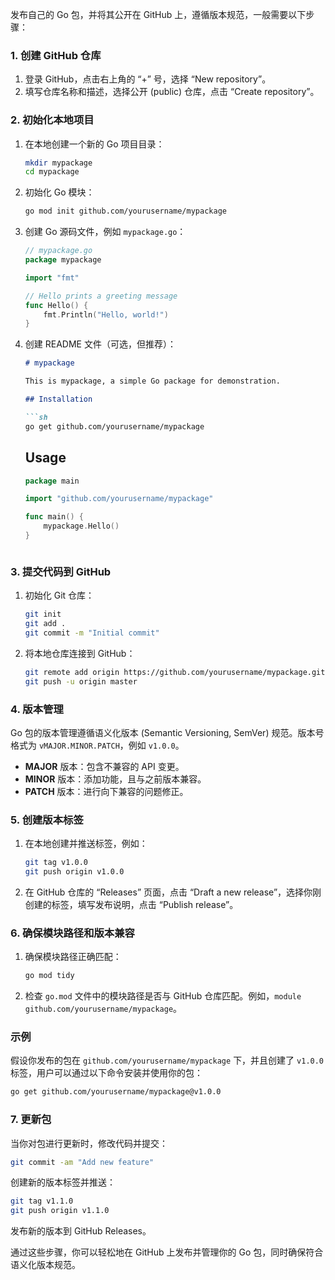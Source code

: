 发布自己的 Go 包，并将其公开在 GitHub 上，遵循版本规范，一般需要以下步骤：

### 1. 创建 GitHub 仓库

1. 登录 GitHub，点击右上角的 “+” 号，选择 “New repository”。
2. 填写仓库名称和描述，选择公开 (public) 仓库，点击 “Create repository”。

### 2. 初始化本地项目

1. 在本地创建一个新的 Go 项目目录：
   ```sh
   mkdir mypackage
   cd mypackage
   ```

2. 初始化 Go 模块：
   ```sh
   go mod init github.com/yourusername/mypackage
   ```

3. 创建 Go 源码文件，例如 `mypackage.go`：
   ```go
   // mypackage.go
   package mypackage

   import "fmt"

   // Hello prints a greeting message
   func Hello() {
       fmt.Println("Hello, world!")
   }
   ```

4. 创建 README 文件（可选，但推荐）：
   ```markdown
   # mypackage

   This is mypackage, a simple Go package for demonstration.

   ## Installation

   ```sh
   go get github.com/yourusername/mypackage
   ```

   ## Usage

   ```go
   package main

   import "github.com/yourusername/mypackage"

   func main() {
       mypackage.Hello()
   }
   ```
   ```

### 3. 提交代码到 GitHub

1. 初始化 Git 仓库：
   ```sh
   git init
   git add .
   git commit -m "Initial commit"
   ```

2. 将本地仓库连接到 GitHub：
   ```sh
   git remote add origin https://github.com/yourusername/mypackage.git
   git push -u origin master
   ```

### 4. 版本管理

Go 包的版本管理遵循语义化版本 (Semantic Versioning, SemVer) 规范。版本号格式为 `vMAJOR.MINOR.PATCH`，例如 `v1.0.0`。

- **MAJOR** 版本：包含不兼容的 API 变更。
- **MINOR** 版本：添加功能，且与之前版本兼容。
- **PATCH** 版本：进行向下兼容的问题修正。

### 5. 创建版本标签

1. 在本地创建并推送标签，例如：
   ```sh
   git tag v1.0.0
   git push origin v1.0.0
   ```

2. 在 GitHub 仓库的 “Releases” 页面，点击 “Draft a new release”，选择你刚创建的标签，填写发布说明，点击 “Publish release”。

### 6. 确保模块路径和版本兼容

1. 确保模块路径正确匹配：
   ```sh
   go mod tidy
   ```

2. 检查 `go.mod` 文件中的模块路径是否与 GitHub 仓库匹配。例如，`module github.com/yourusername/mypackage`。

### 示例

假设你发布的包在 `github.com/yourusername/mypackage` 下，并且创建了 `v1.0.0` 标签，用户可以通过以下命令安装并使用你的包：
```sh
go get github.com/yourusername/mypackage@v1.0.0
```

### 7. 更新包

当你对包进行更新时，修改代码并提交：
```sh
git commit -am "Add new feature"
```
创建新的版本标签并推送：
```sh
git tag v1.1.0
git push origin v1.1.0
```
发布新的版本到 GitHub Releases。

通过这些步骤，你可以轻松地在 GitHub 上发布并管理你的 Go 包，同时确保符合语义化版本规范。
